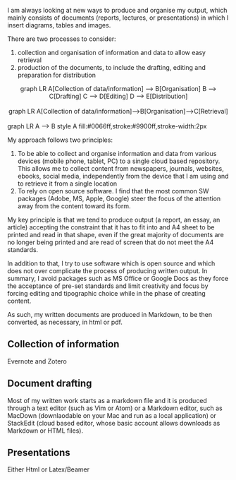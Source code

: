 <body>
<script async src="https://unpkg.com/mermaid@8.2.3/dist/mermaid.min.js"></script> 
</body>

I am always looking at new ways to produce and organise my output, which mainly consists of documents (reports, lectures, or presentations) in which I insert diagrams, tables and images.

There are two processes to consider:
1. collection and organisation of information and data to allow easy retrieval
2. production of the documents, to include the drafting, editing and preparation for distribution

<center>
<div class="mermaid">
graph LR
  A[Collection of data/information] --> B[Organisation]
  B --> C[Drafting]
  C --> D[Editing]
  D --> E[Distribution]
</div>
</center>

<br>

<center>
<div class="mermaid">
graph LR
  A[Collection of data/information]-->B[Organisation]-->C[Retrieval]
</div>
</center>




<br>

<div class="mermaid">
graph LR
    A --> B
  style A fill:#0066ff,stroke:#9900ff,stroke-width:2px
</div>


My approach follows two principles:
1. To be able to collect and organise information and data from various devices (mobile phone, tablet, PC) to a single cloud based repository. This allows me to collect content from newspapers, journals, websites, ebooks, social media, independently from the device that I am using and to retrieve it from a single location
2. To rely on open source software. I find that the most common SW packages (Adobe, MS, Apple, Google) steer the focus of the attention away from the content toward its form.  


My key principle is that we tend to produce output (a report, an essay, an article) accepting the constraint that it has to fit into and A4 sheet to be printed and read in that shape, even if the great majority of documents are no longer being printed and are read of screen that do not meet the A4 standards.

In addition to that, I try to use software which is open source and which does not over complicate the process of producing written output. In summary, I avoid packages such as MS Office or Google Docs as they force the acceptance of pre-set standards and limit creativity and focus by forcing editing and tipographic choice
while in the phase of creating content.

As such, my written documents are produced in Markdown, to be then converted, as necessary, in html or pdf.

## Collection of information

Evernote and Zotero

## Document drafting

Most of my written work starts as a markdown file and it is produced through a text editor (such as Vim or Atom) or a Markdown editor, such as MacDown (downlaodable on your Mac and run as a local application) or StackEdit (cloud based editor, whose basic account allows downloads as Markdown or HTML files).




## Presentations

Either Html or Latex/Beamer
